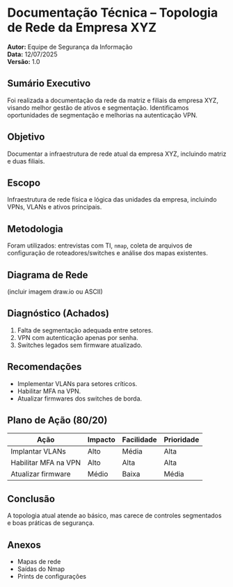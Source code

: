 # Documentação Técnica – Topologia de Rede da Empresa XYZ

**Autor:** Equipe de Segurança da Informação  
**Data:** 12/07/2025  
**Versão:** 1.0

## Sumário Executivo
Foi realizada a documentação da rede da matriz e filiais da empresa XYZ, visando melhor gestão de ativos e segmentação. Identificamos oportunidades de segmentação e melhorias na autenticação VPN.

## Objetivo
Documentar a infraestrutura de rede atual da empresa XYZ, incluindo matriz e duas filiais.

## Escopo
Infraestrutura de rede física e lógica das unidades da empresa, incluindo VPNs, VLANs e ativos principais.

## Metodologia
Foram utilizados: entrevistas com TI, `nmap`, coleta de arquivos de configuração de roteadores/switches e análise dos mapas existentes.

## Diagrama de Rede
(incluir imagem draw.io ou ASCII)

## Diagnóstico (Achados)
1. Falta de segmentação adequada entre setores.
2. VPN com autenticação apenas por senha.
3. Switches legados sem firmware atualizado.

## Recomendações
- Implementar VLANs para setores críticos.
- Habilitar MFA na VPN.
- Atualizar firmwares dos switches de borda.

## Plano de Ação (80/20)

| Ação                     | Impacto | Facilidade | Prioridade |
|--------------------------|---------|------------|------------|
| Implantar VLANs          | Alto    | Média      | Alta       |
| Habilitar MFA na VPN     | Alto    | Alta       | Alta       |
| Atualizar firmware       | Médio   | Baixa      | Média      |

## Conclusão
A topologia atual atende ao básico, mas carece de controles segmentados e boas práticas de segurança.

## Anexos
- Mapas de rede
- Saídas do Nmap
- Prints de configurações
